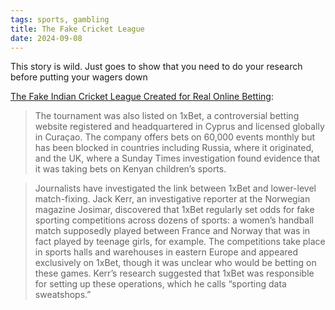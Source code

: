 ```yaml
---
tags: sports, gambling
title: The Fake Cricket League
date: 2024-09-08
---
```


This story is wild. Just goes to show that you need to do your research before putting your wagers down

[The Fake Indian Cricket League Created for Real Online Betting](https://www.bloomberg.com/news/features/2024-08-11/the-fake-indian-cricket-league-created-for-real-online-betting):

> The tournament was also listed on 1xBet, a controversial betting website registered and headquartered in Cyprus and licensed globally in Curaçao. The company offers bets on 60,000 events monthly but has been blocked in countries including Russia, where it originated, and the UK, where a Sunday Times investigation found evidence that it was taking bets on Kenyan children’s sports.

> Journalists have investigated the link between 1xBet and lower-level match-fixing. Jack Kerr, an investigative reporter at the Norwegian magazine Josimar, discovered that 1xBet regularly set odds for fake sporting competitions across dozens of sports: a women’s handball match supposedly played between France and Norway that was in fact played by teenage girls, for example. The competitions take place in sports halls and warehouses in eastern Europe and appeared exclusively on 1xBet, though it was unclear who would be betting on these games. Kerr’s research suggested that 1xBet was responsible for setting up these operations, which he calls “sporting data sweatshops.”